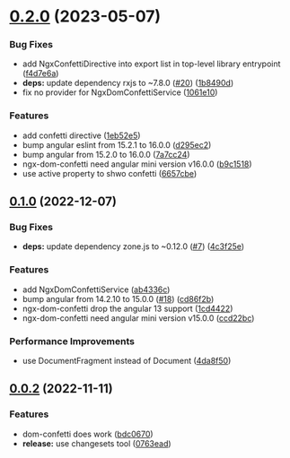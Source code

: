 # [0.2.0](https://github.com/damingerdai/ngx-dom-confetti/compare/v0.1.0...v0.2.0) (2023-05-07)


### Bug Fixes

* add NgxConfettiDirective into export list in top-level library entrypoint ([f4d7e6a](https://github.com/damingerdai/ngx-dom-confetti/commit/f4d7e6a0c54b199bb3a41390219abb44465c29b4))
* **deps:** update dependency rxjs to ~7.8.0 ([#20](https://github.com/damingerdai/ngx-dom-confetti/issues/20)) ([1b8490d](https://github.com/damingerdai/ngx-dom-confetti/commit/1b8490d6c71ffeb1393e39f071a699184dfa771b))
* fix no provider for NgxDomConfettiService ([1061e10](https://github.com/damingerdai/ngx-dom-confetti/commit/1061e1095954759a366106b85d0751bd6c906e16))


### Features

* add confetti directive ([1eb52e5](https://github.com/damingerdai/ngx-dom-confetti/commit/1eb52e5a2257ec7acf039584b8eb1900df7273b4))
* bump angular eslint from 15.2.1 to 16.0.0 ([d295ec2](https://github.com/damingerdai/ngx-dom-confetti/commit/d295ec2557b51a707042aee88c8400e54b537437))
* bump angular from 15.2.0 to 16.0.0 ([7a7cc24](https://github.com/damingerdai/ngx-dom-confetti/commit/7a7cc2457916d6ee379b11487ae10fe6b28c4239))
* ngx-dom-confetti need angular mini version v16.0.0 ([b9c1518](https://github.com/damingerdai/ngx-dom-confetti/commit/b9c1518a58cc67170d5ec68884033f85fb71350f))
* use active property to shwo confetti ([6657cbe](https://github.com/damingerdai/ngx-dom-confetti/commit/6657cbe8066136ace4a89d84305cee8428b46e13))



## [0.1.0](https://github.com/damingerdai/ngx-dom-confetti/compare/v0.0.2...v0.1.0) (2022-12-07)


### Bug Fixes

* **deps:** update dependency zone.js to ~0.12.0 ([#7](https://github.com/damingerdai/ngx-dom-confetti/issues/7)) ([4c3f25e](https://github.com/damingerdai/ngx-dom-confetti/commit/4c3f25e89e1acd75174e9ac5aad32998bb5805f0))


### Features

* add NgxDomConfettiService ([ab4336c](https://github.com/damingerdai/ngx-dom-confetti/commit/ab4336cd00a8f91a4ffc19bc3288db782d9037a8))
* bump angular from 14.2.10 to 15.0.0 ([#18](https://github.com/damingerdai/ngx-dom-confetti/issues/18)) ([cd86f2b](https://github.com/damingerdai/ngx-dom-confetti/commit/cd86f2b8ed560c852f5107ecef0be7489f3fd91f))
* ngx-dom-confetti drop the angular 13 support ([1cd4422](https://github.com/damingerdai/ngx-dom-confetti/commit/1cd4422def7cb88817f505632529d9fc9f433c91))
* ngx-dom-confetti need angular mini version v15.0.0 ([ccd22bc](https://github.com/damingerdai/ngx-dom-confetti/commit/ccd22bceeb5fa4b76cb18087b0c73a8b495daf9f))


### Performance Improvements

* use DocumentFragment instead of Document ([4da8f50](https://github.com/damingerdai/ngx-dom-confetti/commit/4da8f501d1fafbc67e30142791b329cb762b43d5))



## [0.0.2](https://github.com/damingerdai/ngx-dom-confetti/compare/bdc0670bdbf3867b5d7961a0e93bcbeaa08840ba...v0.0.2) (2022-11-11)


### Features

* dom-confetti does work ([bdc0670](https://github.com/damingerdai/ngx-dom-confetti/commit/bdc0670bdbf3867b5d7961a0e93bcbeaa08840ba))
* **release:** use changesets tool ([0763ead](https://github.com/damingerdai/ngx-dom-confetti/commit/0763eadd423bd9124e9249a5b3b241651809b8f6))



